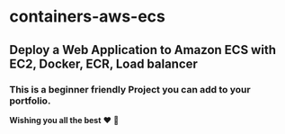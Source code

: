 # containers-aws-ecs


## Deploy a Web Application to Amazon ECS with EC2, Docker, ECR, Load balancer


### This is a beginner friendly Project you can add to your portfolio.


**Wishing you all the best** ❤ 🤗
